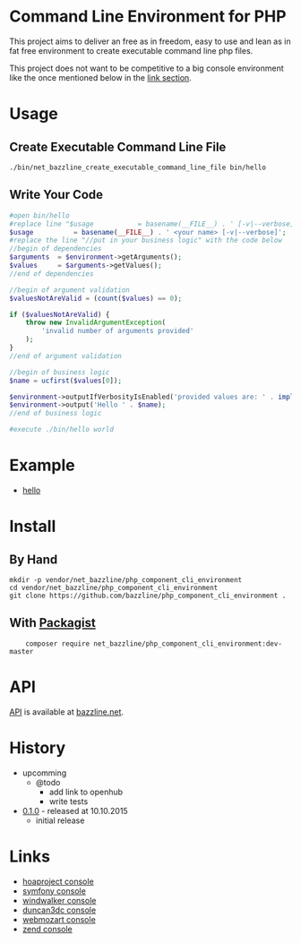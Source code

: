 # Command Line Environment for PHP

This project aims to deliver an free as in freedom, easy to use and lean as in fat free environment to create executable command line php files.

This project does not want to be competitive to a big console environment like the once mentioned below in the [link section](#links).

# Usage

## Create Executable Command Line File

```
./bin/net_bazzline_create_executable_command_line_file bin/hello
```

## Write Your Code

```php
#open bin/hello
#replace line "$usage			= basename(__FILE__) . ' [-v|--verbose]';" with the line below
$usage			= basename(__FILE__) . ' <your name> [-v|--verbose]';
#replace the line "//put in your business logic" with the code below
//begin of dependencies
$arguments  = $environment->getArguments();
$values     = $arguments->getValues();
//end of dependencies

//begin of argument validation
$valuesNotAreValid = (count($values) == 0);

if ($valuesNotAreValid) {
    throw new InvalidArgumentException(
        'invalid number of arguments provided'
    );
}
//end of argument validation

//begin of business logic
$name = ucfirst($values[0]);

$environment->outputIfVerbosityIsEnabled('provided values are: ' . implode(' ', $values));
$environment->output('Hello ' . $name);
//end of business logic

#execute ./bin/hello world
```

# Example

* [hello](https://github.com/bazzline/php_component_cli_environment/tree/master/example/hello)

# Install

## By Hand

```
mkdir -p vendor/net_bazzline/php_component_cli_environment
cd vendor/net_bazzline/php_component_cli_environment
git clone https://github.com/bazzline/php_component_cli_environment .
```

## With [Packagist](https://packagist.org/packages/net_bazzline/php_component_cli_environment)

```
    composer require net_bazzline/php_component_cli_environment:dev-master
```

# API

[API](http://www.bazzline.net/----/index.html) is available at [bazzline.net](http://www.bazzline.net).


# History

* upcomming
    * @todo
        * add link to openhub
        * write tests
* [0.1.0](https://github.com/bazzline/php_component_cli_environment/tree/1.5.0) - released at 10.10.2015
    * initial release

# Links

* [hoaproject console](https://github.com/hoaproject/Console)
* [symfony console](https://github.com/symfony/console)
* [windwalker console](https://github.com/ventoviro/windwalker-console)
* [duncan3dc console](https://github.com/duncan3dc/console)
* [webmozart console](https://github.com/webmozart/console)
* [zend console](https://github.com/zendframework/zend-console)